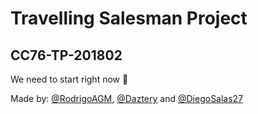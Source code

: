 # Travelling Salesman Project

## CC76-TP-201802

We need to start right now :tada:

Made by: [@RodrigoAGM](https://github.com/RodrigoAGM), [@Daztery](https://github.com/Daztery) and [@DiegoSalas27](https://github.com/DiegoSalas27)
